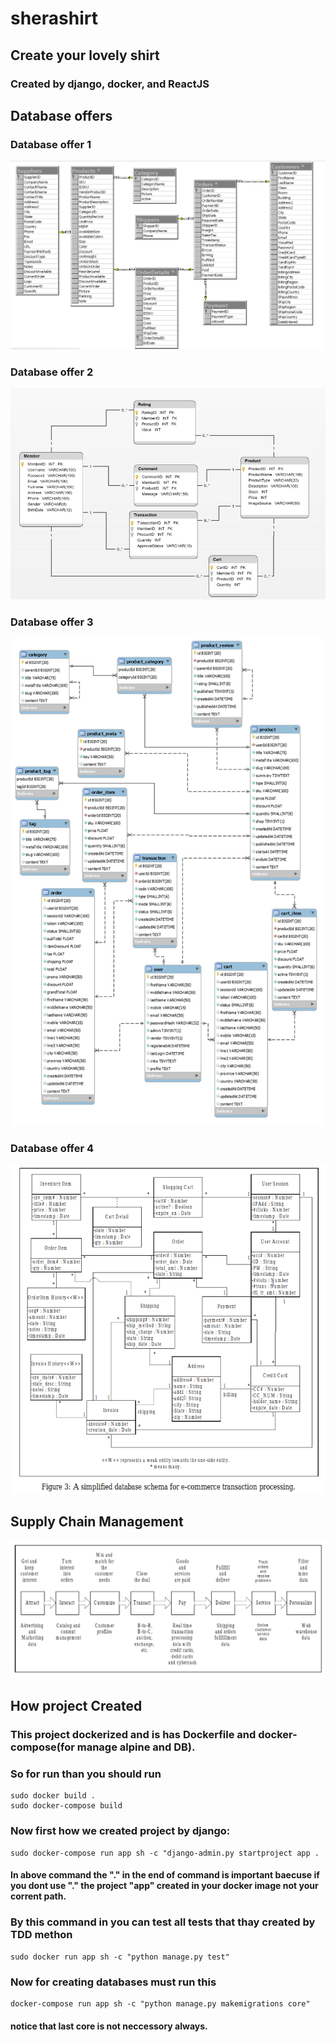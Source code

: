 # sherashirt
## Create your lovely shirt
### Created by django, docker, and ReactJS

## Database offers
### Database offer 1
![DataBase](/media_root_tmp/sherashirt_databases.png)
### Database offer 2
![DataBase2](/media_root_tmp/database2.png)
### Database offer 3
![DataBase3](/media_root_tmp/database3.png)
### Database offer 4
![DataBase4](/media_root_tmp/database4.png)


## Supply Chain Management 
![Value chain](/media_root_tmp/value_chain.png)



## How project Created
### This project dockerized and is has Dockerfile and docker-compose(for manage alpine and DB).
### So for run than you should run
```
sudo docker build .
sudo docker-compose build
```
### Now first how we created project by django:
```
sudo docker-compose run app sh -c "django-admin.py startproject app .
```
#### In above command the "." in the end of command is important baecuse if you dont use "." the project "app" created in your docker image not your corrent path.

### By this command in you can test all tests that thay created by TDD methon
```
sudo docker run app sh -c "python manage.py test"
```
### Now for creating databases must run this
```
docker-compose run app sh -c "python manage.py makemigrations core"
```
#### notice that last core is not neccessory always.
